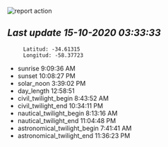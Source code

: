 ![report action](https://github.com/matiasz8/actions-for-reports/workflows/report%20action/badge.svg?branch=develop) 


## *****Last update 15-10-2020 03:33:33*****



		 Latitud: -34.61315
		 Longitud: -58.37723

 - sunrise 	 9:09:36 AM
 - sunset 	 10:08:27 PM
 - solar_noon 	 3:39:02 PM
 - day_length 	 12:58:51
 - civil_twilight_begin 	 8:43:52 AM
 - civil_twilight_end 	 10:34:11 PM
 - nautical_twilight_begin 	 8:13:16 AM
 - nautical_twilight_end 	 11:04:48 PM
 - astronomical_twilight_begin 	 7:41:41 AM
 - astronomical_twilight_end 	 11:36:23 PM
